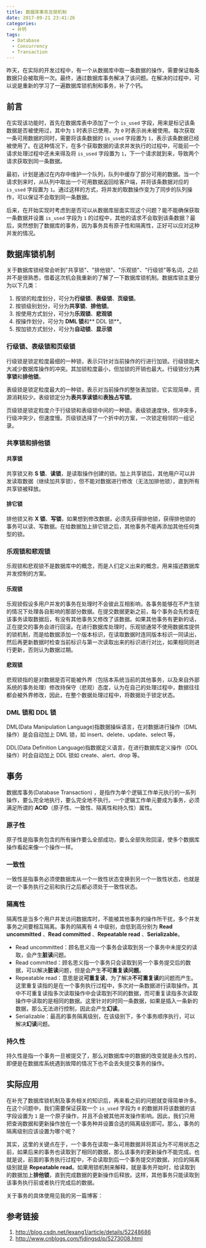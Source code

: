 ```yaml
---
title: 数据库事务及锁机制
date: 2017-09-21 23:41:26
categories:
  - 补钙
tags:
  - Database
  - Concurrency
  - Transaction
---
```


昨天，在实际的开发过程中，有一个从数据库中取一条数据的操作，需要保证每条数据只会被取用一次。最终，通过数据库事务解决了该问题。在解决的过程中，可以说是重新的学习了一遍数据库锁机制和事务，补了个钙。

<!-- more -->

## 前言

在实现该功能时，首先在数据库表中添加了一个 `is_used` 字段，用来是标记该条数据是否被使用过，其中为 `1` 时表示已使用，为 `0` 时表示尚未被使用。每次获取一条可用数据的同时，需要将该条数据的 `is_used` 字段置为 `1`，表示该条数据已经被使用了。在这种情况下，在多个获取数据的请求并发执行的过程中，可能前一个请求处理过程中还未来得及将 `is_used` 字段置为 `1`，下一个请求就到来，导致两个请求获取到同一条数据。

最初，计划是通过在内存中维护一个队列，队列中缓存了部分可用的数据。当一个请求到来时，从队列中取出一个可用数据返回给客户端，并将该条数据对应的 `is_used` 字段置为 `1`。通过这样的方式，将并发的取数操作变为了同步的队列操作，可以保证不会取到同一条数据。

后来，在开始实现时考虑到是否可以从数据库层面实现这个问题？能不能确保获取一条数据并设置 `is_used` 字段为 `1` 的过程中，其他的请求不会取到该条数据？最后，突然想到了数据库的事务，因为事务具有原子性和隔离性，正好可以应对这种并发的情况。

## 数据库锁机制

关于数据库锁经常会听到"共享锁"、"排他锁"、"乐观锁"、"行级锁"等名词，之前并不是很熟悉，借着这次机会我重新的了解了一下数据库锁机制。数据库锁主要分为以下几类：

1. 按锁的粒度划分，可分为**行级锁**、**表级锁**、**页级锁**。
2. 按锁级别划分，可分为**共享锁**、**排他锁**。
3. 按使用方式划分，可分为**乐观锁**、**悲观锁**
4. 按操作划分，可分为 **DML 锁**和** DDL 锁**。
5. 按加锁方式划分，可分为**自动锁**、**显示锁**

### 行级锁、表级锁和页级锁

行级锁是锁定粒度最细的一种锁，表示只针对当前操作的行进行加锁。行级锁能大大减少数据库操作的冲突。其加锁粒度最小，但加锁的开销也最大。行级锁分为**共享锁**和**排他锁**。

表级锁是锁定粒度最大的一种锁，表示对当前操作的整张表加锁，它实现简单，资源消耗较少。表级锁定分为**表共享读锁**和**表独占写锁**。

页级锁是锁定粒度介于行级锁和表级锁中间的一种锁。表级锁速度快，但冲突多，行级冲突少，但速度慢。页级锁选择了一个折中的方案，一次锁定相邻的一组记录。

### 共享锁和排他锁

#### 共享锁

共享锁又称 **S 锁**、**读锁**，是读取操作创建的锁。加上共享锁后，其他用户可以并发读取数据（继续加共享锁），但不能对数据进行修改（无法加排他锁），直到所有共享锁被释放。

#### 排它锁

排他锁又称 **X 锁**、**写锁**，如果想到修改数据，必须先获得排他锁，获得排他锁的事务可以读、写数据。在给数据加上排它锁之后，其他事务不能再添加其他任何类型的锁。

### 乐观锁和悲观锁

乐观锁和悲观锁不是数据库中的概念，而是人们定义出来的概念，用来描述数据库并发控制的方案。

#### 乐观锁

乐观锁假设多用户并发的事务在处理时不会彼此互相影响，各事务能够在不产生锁的情况下处理各自影响的那部分数据。在提交数据更新之前，每个事务会先检查在该事务读取数据后，有没有其他事务又修改了该数据。如果其他事务有更新的话，正在提交的事务会进行回滚。在进行数据库处理时，乐观锁通常不使用数据库提供的锁机制，而是给数据添加一个版本标识，在读取数据时连同版本标识一同读出，然后再更新数据时检查当前标识与第一次读取出来的标识进行对比，如果相同则进行更新，否则认为数据过期。

#### 悲观锁

悲观锁指的是对数据是否可能被外界（包括本系统当前的其他事务，以及来自外部系统的事务处理）修改持保守（悲观）态度，认为在自己的处理过程中，数据往往都会被外界修改，因此，在整个数据处理过程中，将数据处于锁定状态。

### DML 锁和 DDL 锁

DML(Data Manipulation Language)指数据操纵语言，在对数据进行操作（DML 操作）是会自动加上 DML 锁，如 insert、delete、update、select 等，

DDL(Data Definition Language)指数据定义语言，在进行数据库定义操作（DDL 操作）时会自动加上 DDL 锁如 create、alert、drop 等。

## 事务

数据库事务(Database Transaction) ，是指作为单个逻辑工作单元执行的一系列操作，要么完全地执行，要么完全地不执行。一个逻辑工作单元要成为事务，必须满足所谓的 **ACID**（原子性、一致性、隔离性和持久性）属性。

### 原子性

原子性是指事务包含的所有操作要么全部成功，要么全部失败回滚，使多个数据库操作看起来像一个操作一样。

### 一致性

一致性是指事务必须使数据库从一个一致性状态变换到另一个一致性状态，也就是说一个事务执行之前和执行之后都必须处于一致性状态。

### 隔离性

隔离性是当多个用户并发访问数据库时，不能被其他事务的操作所干扰，多个并发事务之间要相互隔离。事务的隔离有 4 中级别，由低到高分别为 **Read uncommitted** 、**Read committed** 、**Repeatable read** 、**Serializable**。

- Read uncommitted：顾名思义指一个事务会读取到另一个事务中未提交的读取，会产生**脏读**问题。
- Read committed：顾名思义指一个事务只会读取到另一个事务提交后的数据，可以解决**脏读**问题，但是会产生**不可重复读问题**。
- Repeatable read：意思是说**可重复读**，为了解决**不可重复读**的问题而产生。这里重复读指的是在一个事务执行过程中，多次对一条数据进行读取操作。其中不可重复读指多次读取操作中会读取到不同的数据，而可重复读指多次读取操作中读取的是相同的数据。这里针对的时同一条数据，如果是插入一条新的数据，那么无法进行控制，因此会产生**幻读**。
- Serializable：最高的事务隔离级别，在该级别下，多个事务顺序执行，可以解决**幻读**问题。

### 持久性

持久性是指一个事务一旦被提交了，那么对数据库中的数据的改变就是永久性的，即便是在数据库系统遇到故障的情况下也不会丢失提交事务的操作。

## 实际应用

在补充了数据库锁机制及事务相关的知识后，再来看之前的问题就变得简单许多。在这个问题中，我们需要保证获取一个 `is_used` 字段为 `0` 的数据并将该数据的该字段设置为 `1` 是一个原子操作，并且不会被其他并发操作影响。因此，我们只用把查询数据和更新操作放在一个事务种并设置合适的隔离级别即可。那么，事务的隔离级别应该设置为哪个呢？

其实，这里的关键点在于，一个事务在读取一条可用数据并将其设为不可用状态之前，如果后来的事务也读取到了相同的数据，那么该事务的更新操作不能完成。也就是说，前面的事务执行过程中，不会读取到后一个事务提交的数据，对应的隔离级别就是 **Repeatable read**。如果用锁机制来解释，就是事务开始时，给读取到的数据加上**排他锁**，直到完成数据的更新操作后释放。这样，其他事务只能读取到该事务执行前或者执行完成后的数据。

关于事务的具体使用见我的另一篇博客：

## 参考链接

1. http://blog.csdn.net/lexang1/article/details/52248686
2. http://www.cnblogs.com/fjdingsd/p/5273008.html